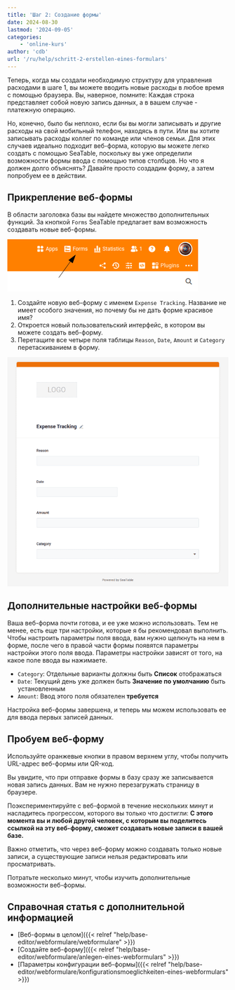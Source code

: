```yaml
---
title: 'Шаг 2: Создание формы'
date: 2024-08-30
lastmod: '2024-09-05'
categories:
    - 'online-kurs'
author: 'cdb'
url: '/ru/help/schritt-2-erstellen-eines-formulars'
---
```


Теперь, когда мы создали необходимую структуру для управления расходами в шаге 1, вы можете вводить новые расходы в любое время с помощью браузера. Вы, наверное, помните: Каждая строка представляет собой новую запись данных, а в вашем случае - платежную операцию.

Но, конечно, было бы неплохо, если бы вы могли записывать и другие расходы на свой мобильный телефон, находясь в пути. Или вы хотите записывать расходы коллег по команде или членов семьи. Для этих случаев идеально подходит веб-форма, которую вы можете легко создать с помощью SeaTable, поскольку вы уже определили возможности формы ввода с помощью типов столбцов. Но что я должен долго объяснять? Давайте просто создадим форму, а затем попробуем ее в действии.

## Прикрепление веб-формы

В области заголовка базы вы найдете множество дополнительных функций. За кнопкой `Forms` SeaTable предлагает вам возможность создавать новые веб-формы.

![](images/level1-create-webform.png)

1. Создайте новую веб-форму с именем `Expense Tracking`. Название не имеет особого значения, но почему бы не дать форме красивое имя?
2. Откроется новый пользовательский интерфейс, в котором вы можете создать веб-форму.
3. Перетащите все четыре поля таблицы `Reason`, `Date`, `Amount` и `Category` перетаскиванием в форму.

![](images/level1-webform.png)

## Дополнительные настройки веб-формы

Ваша веб-форма почти готова, и ее уже можно использовать. Тем не менее, есть еще три настройки, которые я бы рекомендовал выполнить. Чтобы настроить параметры поля ввода, вам нужно щелкнуть на нем в форме, после чего в правой части формы появятся параметры настройки этого поля ввода. Параметры настройки зависят от того, на какое поле ввода вы нажимаете.

- `Category`: Отдельные варианты должны быть **Список** отображаться
- `Date`: Текущий день уже должен быть **Значение по умолчанию** быть установленным
- `Amount`: Ввод этого поля обязателен **требуется**

Настройка веб-формы завершена, и теперь мы можем использовать ее для ввода первых записей данных.

## Пробуем веб-форму

Используйте оранжевые кнопки в правом верхнем углу, чтобы получить URL-адрес веб-формы или QR-код.

Вы увидите, что при отправке формы в базу сразу же записывается новая запись данных. Вам не нужно перезагружать страницу в браузере.

Поэкспериментируйте с веб-формой в течение нескольких минут и насладитесь прогрессом, которого вы только что достигли: **С этого момента вы и любой другой человек, с которым вы поделитесь ссылкой на эту веб-форму, сможет создавать новые записи в вашей базе.**

Важно отметить, что через веб-форму можно создавать только новые записи, а существующие записи нельзя редактировать или просматривать.

Потратьте несколько минут, чтобы изучить дополнительные возможности веб-формы.

## Справочная статья с дополнительной информацией

- [Веб-формы в целом]({{< relref "help/base-editor/webformulare/webformulare" >}})
- [Создайте веб-форму]({{< relref "help/base-editor/webformulare/anlegen-eines-webformulars" >}})
- [Параметры конфигурации веб-формы]({{< relref "help/base-editor/webformulare/konfigurationsmoeglichkeiten-eines-webformulars" >}})
